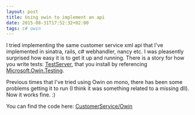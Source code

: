 ```yaml
---
layout: post
title: Using owin to implement an api
date: 2015-08-31T17:52:32+02:00
tags: c# owin
---
```


I tried implementing the same customer service xml api that I've implemented in sinatra, rails, c# webhandler, nancy etc. I was pleasently surprised how easy it is to get it up and running. There is a story for how you write tests: [TestServer](https://msdn.microsoft.com/en-us/library/microsoft.owin.testing.testserver(v=vs.113).aspx), that you install by referencing [Microsoft.Owin.Testing](https://www.nuget.org/packages/Microsoft.Owin.Testing/).

Previous times that I've tried using Owin on mono, there has been some problems getting it to run (I think it was something related to a missing dll). Now it works fine. :)

You can find the code here: [CustomerService/Owin](https://github.com/wallymathieu/CustomerService/tree/master/owin)

